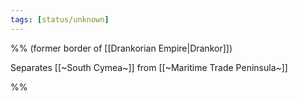 ```yaml
---
tags: [status/unknown]
---
```


%% (former border of [[Drankorian Empire|Drankor]]) 

Separates [[~South Cymea~]] from [[~Maritime Trade Peninsula~]]

%%